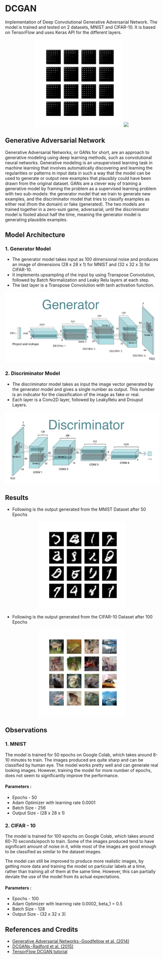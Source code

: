 # DCGAN
Implementation of Deep Convolutional Generative Adversarial Network. The model is trained and tested on 2 datasets, MNIST and CIFAR-10. It is based on TensorFlow and uses Keras API for the different layers.

<p align="center">
  <img src="https://github.com/TanavShah/DCGAN/blob/master/MNIST/Result_GIF.gif" />
  <img src="https://github.com/TanavShah/DCGAN/blob/master/CIFAR10/Output_GIF.gif" />
</p>

## Generative Adversarial Network

Generative Adversarial Networks, or GANs for short, are an approach to generative modeling using deep learning methods, such as convolutional neural networks. Generative modeling is an unsupervised learning task in machine learning that involves automatically discovering and learning the regularities or patterns in input data in such a way that the model can be used to generate or output new examples that plausibly could have been drawn from the original dataset. GANs are a clever way of training a generative model by framing the problem as a supervised learning problem with two sub-models: the generator model that we train to generate new examples, and the discriminator model that tries to classify examples as either real (from the domain) or fake (generated). The two models are trained together in a zero-sum game, adversarial, until the discriminator model is fooled about half the time, meaning the generator model is generating plausible examples.

## Model Architecture

### 1. Generator Model

* The generator model takes input as 100 dimensional noise and produces an image of dimensions (28 x 28 x 1) for MNIST and (32 x 32 x 3) for CIFAR-10.
* It implements upsampling of the input by using Transpose Convolution, followed by Batch Normalization and Leaky Relu layers at each step.
* The last layer is a Transpose Convolution with tanh activation function.


<p align="center">
  <img src="https://github.com/TanavShah/DCGAN/blob/master/Model_Architecture/generator.png" />
</p>

### 2. Discriminator Model

* The discriminator model takes as input the image vector generated by the generator model and gives a single number as output. This number is an indicator for the classification of the image as fake or real.
* Each layer is a Conv2D layer, followed by LeakyRelu and Drouput Layers.

<p align="center">
  <img src="https://github.com/TanavShah/DCGAN/blob/master/Model_Architecture/discriminator.png" />
</p>

## Results

* Following is the output generated from the MNIST Dataset after 50 Epochs

<p align="center">
  <img src="https://github.com/TanavShah/DCGAN/blob/master/MNIST/Final_Output_Image.png" />
</p>

* Following is the output generated from the CIFAR-10 Dataset after 100 Epochs

<p align="center">
  <img src="https://github.com/TanavShah/DCGAN/blob/master/CIFAR10/Final_Output_Image.png" />
</p>

## Observations

### 1. MNIST

The model is trained for 50 epochs on Google Colab, which takes around 8-10 minutes to train. The images produced are quite sharp and can be classified by human eye. The model works pretty well and can generate real looking images. However, training the model for more number of epochs, does not seem to significantly improve the performance.

#### Parameters :
* Epochs - 50
* Adam Optimizer with learning rate 0.0001
* Batch Size - 256
* Output Size - (28 x 28 x 1)

### 2. CIFAR - 10

The model is trained for 100 epochs on Google Colab, which takes around 60-70 seconds/epoch to train. Some of the images produced tend to have significant amount of noise in it, while most of the images are good enough to be classified as similar to the dataset images.

The model can still be improved to produce more realistic images, by getting more data and training the model on particular labels at a time, rather than training all of them at the same time. However, this can partially deviate the use of the model from its actual expectations.

#### Parameters :
* Epochs - 100
* Adam Optimizer with learning rate 0.0002, beta_1 = 0.5
* Batch Size - 128
* Output Size - (32 x 32 x 3)

## References and Credits

* [Generative Adversarial Networks - Goodfellow et al. (2014)](https://arxiv.org/abs/1406.2661)
* [DCGANs - Radford et al. (2015)](https://arxiv.org/abs/1511.06434)
* [TensorFlow DCGAN tutorial](https://www.tensorflow.org/tutorials/generative/dcgan)

